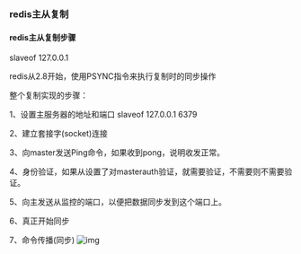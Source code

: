 ### redis主从复制



#### redis主从复制步骤



slaveof 127.0.0.1



redis从2.8开始，使用PSYNC指令来执行复制时的同步操作

整个复制实现的步骤：

1、设置主服务器的地址和端口 slaveof  127.0.0.1 6379

2、建立套接字(socket)连接

3、向master发送Ping命令，如果收到pong，说明收发正常。

4、身份验证，如果从设置了对masterauth验证，就需要验证，不需要则不需要验证。

5、向主发送从监控的端口，以便把数据同步发到这个端口上。

6、真正开始同步

7、命令传播(同步)
![img](https://img-blog.csdnimg.cn/20200516162642921.png?x-oss-process=image/watermark,type_ZmFuZ3poZW5naGVpdGk,shadow_10,text_aHR0cHM6Ly9ibG9nLmNzZG4ubmV0L3ppemhpbGlhbnFpdQ==,size_16,color_FFFFFF,t_70)
